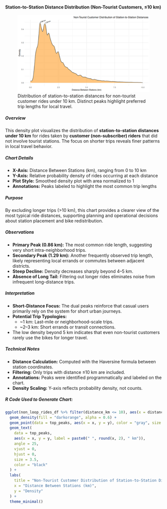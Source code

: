 #### Station-to-Station Distance Distribution (Non-Tourist Customers, ≤10 km)

<figure class="float-right">
  <a href="../images/Non-Tourist_Customer_Distribution_of_Station-to-Station_Distance.png" target="_blank" title="Select image to open full sized chart">
  <img src="../images/thumbnails/Non-Tourist_Customer_Distribution_of_Station-to-Station_Distance.png" alt="Density plot showing distribution of station-to-station distances under 10 km for non-tourist customer rides, with peaks labeled around 1 km and 2.5 km.">
  </a>
  <figcaption>
    Distribution of station-to-station distances for non-tourist customer rides under 10 km. Distinct peaks highlight preferred trip lengths for local travel.
  </figcaption>
</figure>

##### Overview

This density plot visualizes the distribution of **station-to-station distances under 10 km** for rides taken by **customer (non-subscriber) riders** that did not involve tourist stations. The focus on shorter trips reveals finer patterns in local travel behavior.

##### Chart Details

- **X-Axis:** Distance Between Stations (km), ranging from 0 to 10 km  
- **Y-Axis:** Relative probability density of rides occurring at each distance  
- **Plot Style:** Smoothed density plot with area normalized to 1  
- **Annotations:** Peaks labeled to highlight the most common trip lengths  

##### Purpose

By excluding longer trips (>10 km), this chart provides a clearer view of the most typical ride distances, supporting planning and operational decisions about station placement and bike redistribution.

##### Observations

- **Primary Peak (0.86 km):** The most common ride length, suggesting very short intra-neighborhood trips.
- **Secondary Peak (1.29 km):** Another frequently observed trip length, likely representing local errands or commutes between adjacent districts.
- **Steep Decline:** Density decreases sharply beyond 4–5 km.
- **Absence of Long Tail:** Filtering out longer rides eliminates noise from infrequent long-distance trips.

##### Interpretation

- **Short-Distance Focus:** The dual peaks reinforce that casual users primarily rely on the system for short urban journeys.
- **Potential Trip Typologies:**
  - ~1 km: Last-mile or neighborhood-scale trips.
  - ~2–3 km: Short errands or transit connections.
- The low density beyond 5 km indicates that even non-tourist customers rarely use the bikes for longer travel.

##### Technical Notes

- **Distance Calculation:** Computed with the Haversine formula between station coordinates.
- **Filtering:** Only trips with distance ≤10 km are included.
- **Annotations:** Peaks were identified programmatically and labeled on the chart.
- **Density Scaling:** Y-axis reflects probability density, not counts.

##### R Code Used to Generate Chart:

```r
ggplot(non_loop_rides_df %>% filter(distance_km <= 10), aes(x = distance_km)) +
  geom_density(fill = "darkorange", alpha = 0.6) +
  geom_point(data = top_peaks, aes(x = x, y = y), color = "gray", size = 2) +
  geom_text(
    data = top_peaks,
    aes(x = x, y = y, label = paste0(" ", round(x, 2), " km")),
    angle = 25,
    vjust = 0,
    hjust = 0,
    size = 3.5,
    color = "black"
  ) +
  labs(
    title = "Non-Tourist Customer Distribution of Station-to-Station Distances (≤10 km)",
    x = "Distance Between Stations (km)",
    y = "Density"
  ) +
  theme_minimal()
```
